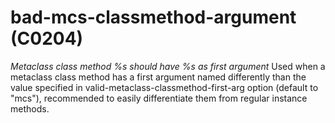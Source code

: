 # bad-mcs-classmethod-argument (C0204)

*Metaclass class method %s should have %s as first argument* Used when a
metaclass class method has a first argument named differently than the
value specified in valid-metaclass-classmethod-first-arg option (default
to "mcs"), recommended to easily differentiate them from regular
instance methods.
